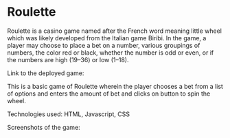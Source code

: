 # Roulette

Roulette is a casino game named after the French word meaning little wheel which was likely developed from the Italian game Biribi. In the game, a player may choose to place a bet on a number, various groupings of numbers, the color red or black, whether the number is odd or even, or if the numbers are high (19–36) or low (1–18).

Link to the deployed game: 

This is a basic game of Roulette wherein the player chooses a bet from a list of options and enters the amount of bet and clicks on button to spin the wheel.

Technologies used: HTML, Javascript, CSS


Screenshots of the game:

